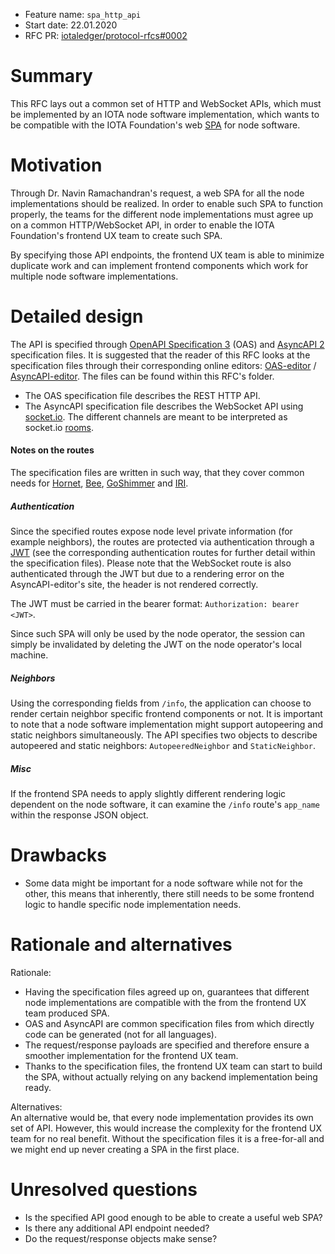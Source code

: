 + Feature name: `spa_http_api`
+ Start date: 22.01.2020
+ RFC PR: [iotaledger/protocol-rfcs#0002](https://github.com/iotaledger/protocol-rfcs/pull/0002)

# Summary

This RFC lays out a common set of HTTP and WebSocket APIs, which must be implemented by an IOTA node software
implementation, which wants to be compatible with the IOTA Foundation's web [SPA](https://en.wikipedia.org/wiki/Single-page_application) for node software.

# Motivation

Through Dr. Navin Ramachandran's request, a web SPA for all the node implementations
should be realized. In order to enable such SPA to function properly, the teams for the different node implementations
must agree up on a common HTTP/WebSocket API, in order to enable the IOTA Foundation's frontend UX team to create such SPA.

By specifying those API endpoints, the frontend UX team is able to minimize duplicate work and can implement
frontend components which work for multiple node software implementations.

# Detailed design

The API is specified through [OpenAPI Specification 3](https://www.openapis.org/) (OAS) and [AsyncAPI 2](https://www.asyncapi.com/)
specification files. It is suggested that the reader of this RFC looks at the specification files through their
corresponding online editors: [OAS-editor](http://editor.swagger.io/) / [AsyncAPI-editor](https://playground.asyncapi.io/).
The files can be found within this RFC's folder.

* The OAS specification file describes the REST HTTP API.
* The AsyncAPI specification file describes the WebSocket API using [socket.io](https://socket.io/`).
The different channels are meant to be interpreted as socket.io [rooms](https://socket.io/docs/rooms-and-namespaces/).

#### Notes on the routes

The specification files are written in such way, that they cover common needs for [Hornet](https://github.com/gohornet/hornet),
[Bee](https://github.com/iotaledger/bee), [GoShimmer](https://github.com/iotaledger/goshimmer) and [IRI](https://github.com/iotaledger/iri). 

##### Authentication
Since the specified routes expose node level private information (for example neighbors), the routes are protected 
via authentication through a [JWT](https://jwt.io/) (see the corresponding authentication routes for further detail within
the specification files). Please note that the WebSocket route is also authenticated through the JWT but due to a rendering error
on the AsyncAPI-editor's site, the header is not rendered correctly.

The JWT must be carried in the bearer format: `Authorization: bearer <JWT>`.

Since such SPA will only be used by the node operator, the session can simply be invalidated by deleting the JWT on the node
operator's local machine.

##### Neighbors
Using the corresponding fields from `/info`, the application can choose to render certain neighbor specific frontend components or not.
It is important to note that a node software implementation might support autopeering and static neighbors simultaneously.
The API specifies two objects to describe autopeered and static neighbors: `AutopeeredNeighbor` and `StaticNeighbor`.

##### Misc
If the frontend SPA needs to apply slightly different rendering logic dependent on the node software, it can examine
the `/info` route's `app_name` within the response JSON object.

# Drawbacks
* Some data might be important for a node software while not for the other, this means that inherently, there still needs
to be some frontend logic to handle specific node implementation needs.

# Rationale and alternatives

Rationale:
* Having the specification files agreed up on, guarantees that different node implementations are compatible with the
from the frontend UX team produced SPA. 
* OAS and AsyncAPI are common specification files from which directly code can be generated (not for all languages).
* The request/response payloads are specified and therefore ensure a smoother implementation for the frontend UX team.
* Thanks to the specification files, the frontend UX team can start to build the SPA, without actually relying on any backend implementation
being ready.

Alternatives:  
An alternative would be, that every node implementation provides its own set of API. However, this would increase the
complexity for the frontend UX team for no real benefit. Without the specification files it is a free-for-all and
we might end up never creating a SPA in the first place.

# Unresolved questions

- Is the specified API good enough to be able to create a useful web SPA?
- Is there any additional API endpoint needed?
- Do the request/response objects make sense?

